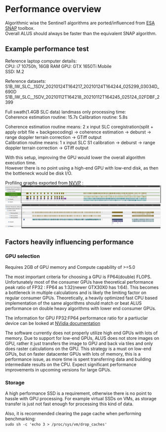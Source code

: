 # Performance overview

Algorithmic wise the Sentinel1 algorithms are ported/influenced from [ESA SNAP](https://step.esa.int/main/toolboxes/snap/) toolbox.  
Overall ALUS should always be faster than the equivalent SNAP algorithm.

## Example performance test

Reference laptop computer details:  
CPU: i7 10750h, 16GB RAM
GPU: GTX 1650Ti Mobile  
SSD: M.2  

Reference datasets:  
S1B_IW_SLC__1SDV_20210124T164217_20210124T164244_025299_03034D_690D  
S1B_IW_SLC__1SDV_20210112T164218_20210112T164245_025124_02FDBF_2399  

Full swath(1.4GB SLC data) landmass only processing time:  
Coherence estimation routine: 15.7s 
Calibration routine: 5.8s  

Coherence estimation routine means: 2 x input SLC coregistration(split + apply orbit file + backgeocoding) -> coherence estimation -> deburst -> range doppler terrain correction -> GTiff output  
Calibration routine means: 1 x input SLC S1 calibration -> deburst -> range doppler terrain correction -> GTiff output  

With this setup, improving the GPU would lower the overall algorithm execution time.  
However there is no point using a high-end GPU with low-end disk, as then the bottleneck would be disk I/O.

Profiling graphs exported from [NVVP](https://developer.nvidia.com/nvidia-visual-profiler) :  
![calibration](docs/cal_nvvp.png)  
![coherence](docs/coh_nvvp.png)

## Factors heavily influencing performance

### GPU selection

Requires 2GB of GPU memory and Compute capability of >=5.0

The most important criteria for choosing a GPU is FP64(double) FLOPS. Unfortunately most of the consumer GPUs have theoretical performance peak ratio of FP32 : FP64 as 1:32(newer GTX30X0 has 1:64). This becomes a bottleneck in multiple calculations and is likely the limiting factor on regular consumer GPUs. Theoretically, a heavily optimized fast CPU based implementation of the same algorithms should match or beat ALUS performance on double heavy algorithms with lower end consumer GPUs.

The information for GPU FP32:FP64 performance ratio for a partiuclar device can be looked at [NVidia documentation](https://docs.nvidia.com/cuda/cuda-c-programming-guide/index.html#arithmetic-instructions)

The software currently does not properly utilize high end GPUs with lots of memory. Due to support for low-end GPUs, ALUS does not store images on GPU, rather it just transfers the image to GPU and back via tiles and only does raster calculations on the GPU. This strategy is a must on low-end GPUs, but on faster datacenter GPUs with lots of memory, this is a performance issue, as more time is spent transferring data and building intermediate results on the CPU. Expect significant performance improvements in upcoming versions for large GPUs. 

### Storage

A high performance SSD is a requirement, otherwise there is no point to hassle with GPU processing. For example virtual SSDs on VMs, as storage transfer is just not fast enough for processing this kind of data.

Also, it is recommended clearing the page cache when performing benchmarking:  
```sudo sh -c 'echo 3 > /proc/sys/vm/drop_caches'```


